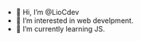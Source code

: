 - 👋 Hi, I’m @LioCdev
- 👀 I’m interested in web develpment.
- 🌱 I’m currently learning JS.


<!---
LioCdev/LioCdev is a ✨ special ✨ repository because its `README.md` (this file) appears on your GitHub profile.
You can click the Preview link to take a look at your changes.
--->
